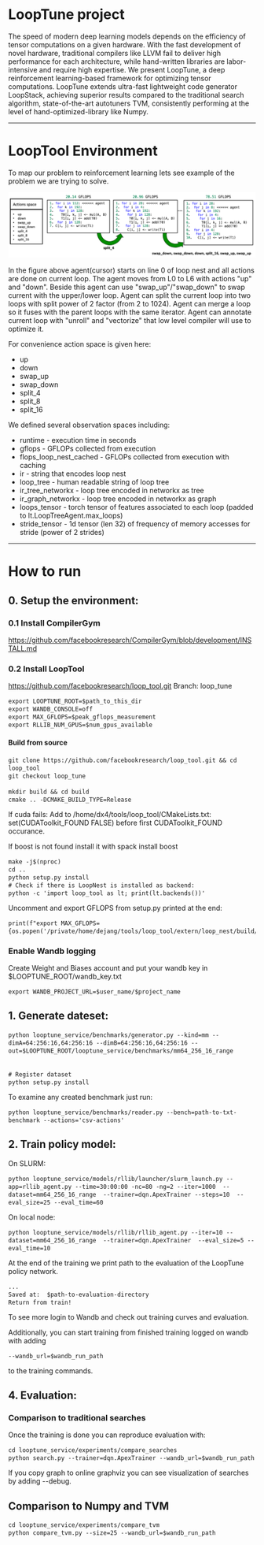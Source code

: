 # LoopTune project

The speed of modern deep learning models depends on the efficiency of tensor computations on a given hardware. With the fast development of novel hardware, traditional compilers like LLVM fail to deliver high performance for each architecture, while hand-written libraries are labor-intensive and require high expertise. We present LoopTune, a deep reinforcement learning-based framework for optimizing tensor computations. LoopTune extends ultra-fast lightweight code generator LoopStack, achieving superior results compared to the traditional search algorithm, state-of-the-art autotuners TVM, consistently performing at the level of hand-optimized-library like Numpy.

___
# LoopTool Environment

To map our problem to reinforcement learning lets see example of the problem we are trying to solve. 

<img src="docs/imgs/optimizing.png" width="700">

In the figure above agent(cursor) starts on line 0 of loop nest and all actions are done on current loop. The agent moves from L0 to L6 with actions "up" and "down". Beside this agent can use "swap_up"/"swap_down" to swap current with the upper/lower loop. Agent can split the current loop into two loops with split power of 2 factor (from 2 to 1024). Agent can merge a loop so it fuses with the parent loops with the same iterator. Agent can annotate current loop with "unroll" and "vectorize" that low level compiler will use to optimize it.

For convenience action space is given here:
* up 
* down
* swap_up
* swap_down
* split_4
* split_8
* split_16

We defined several observation spaces including:
* runtime - execution time in seconds
* gflops - GFLOPs collected from execution
* flops_loop_nest_cached - GFLOPs collected from execution with caching
* ir - string that encodes loop nest
* loop_tree - human readable string of loop tree
* ir_tree_networkx - loop tree encoded in networkx as tree
* ir_graph_networkx - loop tree encoded in networkx as graph
* loops_tensor - torch tensor of features associated to each loop (padded to lt.LoopTreeAgent.max_loops)
* stride_tensor - 1d tensor (len 32) of frequency of memory accesses for stride (power of 2 strides)



___
# How to run

## 0. Setup the environment:
### 0.1 Install CompilerGym
https://github.com/facebookresearch/CompilerGym/blob/development/INSTALL.md

### 0.2 Install LoopTool
https://github.com/facebookresearch/loop_tool.git
Branch: loop_tune

```
export LOOPTUNE_ROOT=$path_to_this_dir
export WANDB_CONSOLE=off
export MAX_GFLOPS=$peak_gflops_measurement
export RLLIB_NUM_GPUS=$num_gpus_available

```

#### Build from source
```
git clone https://github.com/facebookresearch/loop_tool.git && cd loop_tool
git checkout loop_tune

mkdir build && cd build
cmake .. -DCMAKE_BUILD_TYPE=Release 
```

If cuda fails: 
Add to /home/dx4/tools/loop_tool/CMakeLists.txt:
set(CUDAToolkit_FOUND FALSE)
before first CUDAToolkit_FOUND occurance.

If boost is not found install it with spack install boost
```
make -j$(nproc)
cd ..
python setup.py install
# Check if there is LoopNest is installed as backend:
python -c 'import loop_tool as lt; print(lt.backends())'
```

Uncomment and export GFLOPS from setup.py printed at the end:
```
print(f"export MAX_GFLOPS={os.popen('/private/home/dejang/tools/loop_tool/extern/loop_nest/build/apps/gflops.avx2.fp32').read()}")
```

### Enable Wandb logging
Create Weight and Biases account and put your wandb key in $LOOPTUNE_ROOT/wandb_key.txt
```
export WANDB_PROJECT_URL=$user_name/$project_name
```

## 1. Generate dateset:
```
python looptune_service/benchmarks/generator.py --kind=mm --dimA=64:256:16,64:256:16 --dimB=64:256:16,64:256:16 --out=$LOOPTUNE_ROOT/looptune_service/benchmarks/mm64_256_16_range


# Register dataset
python setup.py install
```

To examine any created benchmark just run:
```
python looptune_service/benchmarks/reader.py --bench=path-to-txt-benchmark --actions='csv-actions'
```


## 2. Train policy model:

On SLURM:

```
python looptune_service/models/rllib/launcher/slurm_launch.py --app=rllib_agent.py --time=30:00:00 -nc=80 -ng=2 --iter=1000  --dataset=mm64_256_16_range  --trainer=dqn.ApexTrainer --steps=10  --eval_size=25 --eval_time=60

```

On local node:

```
python looptune_service/models/rllib/rllib_agent.py --iter=10 --dataset=mm64_256_16_range  --trainer=dqn.ApexTrainer  --eval_size=5 --eval_time=10
```

At the end of the training we print path to the evaluation of the LoopTune policy network.
```
...
Saved at:  $path-to-evaluation-directory
Return from train!
```

To see more login to Wandb and check out training curves and evaluation.

Additionally, you can start training from finished training logged on wandb with adding
```
--wandb_url=$wandb_run_path
```
to the training commands.



## 4. Evaluation:

### Comparison to traditional searches
Once the training is done you can reproduce evaluation with:
```
cd looptune_service/experiments/compare_searches
python search.py --trainer=dqn.ApexTrainer --wandb_url=$wandb_run_path
```

If you copy graph to online graphviz you can see visualization of 
searches by adding --debug.


## Comparison to Numpy and TVM

```
cd looptune_service/experiments/compare_tvm
python compare_tvm.py --size=25 --wandb_url=$wandb_run_path
```